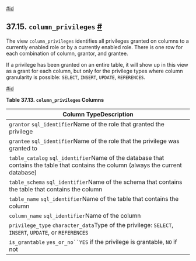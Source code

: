 [#id](#INFOSCHEMA-COLUMN-PRIVILEGES)

## 37.15. `column_privileges` [#](#INFOSCHEMA-COLUMN-PRIVILEGES)

The view `column_privileges` identifies all privileges granted on columns to a currently enabled role or by a currently enabled role. There is one row for each combination of column, grantor, and grantee.

If a privilege has been granted on an entire table, it will show up in this view as a grant for each column, but only for the privilege types where column granularity is possible: `SELECT`, `INSERT`, `UPDATE`, `REFERENCES`.

[#id](#id-1.7.6.19.4)

**Table 37.13. `column_privileges` Columns**

| Column TypeDescription                                                                                                              |
| ----------------------------------------------------------------------------------------------------------------------------------- |
| `grantor` `sql_identifier`Name of the role that granted the privilege                                                               |
| `grantee` `sql_identifier`Name of the role that the privilege was granted to                                                        |
| `table_catalog` `sql_identifier`Name of the database that contains the table that contains the column (always the current database) |
| `table_schema` `sql_identifier`Name of the schema that contains the table that contains the column                                  |
| `table_name` `sql_identifier`Name of the table that contains the column                                                             |
| `column_name` `sql_identifier`Name of the column                                                                                    |
| `privilege_type` `character_data`Type of the privilege: `SELECT`, `INSERT`, `UPDATE`, or `REFERENCES`                               |
| `is_grantable` `yes_or_no``YES` if the privilege is grantable, `NO` if not                                                          |